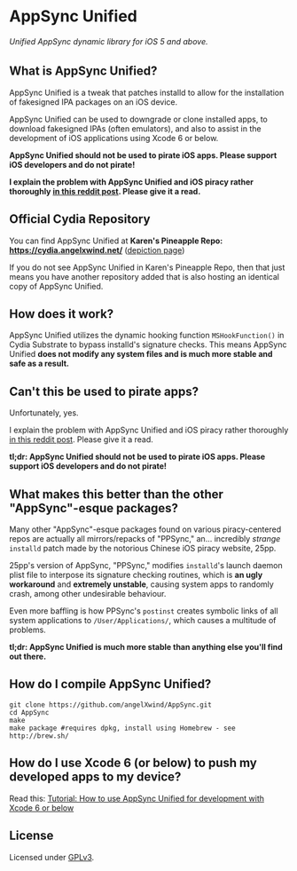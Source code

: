 # AppSync Unified
###### Unified AppSync dynamic library for iOS 5 and above.

What is AppSync Unified?
------------------------
AppSync Unified is a tweak that patches installd to allow for the installation of fakesigned IPA packages on an iOS device.

AppSync Unified can be used to downgrade or clone installed apps, to download fakesigned IPAs (often emulators), and also to assist in the development of iOS applications using Xcode 6 or below.

**AppSync Unified should not be used to pirate iOS apps. Please support iOS developers and do not pirate!**

**I explain the problem with AppSync Unified and iOS piracy rather thoroughly [in this reddit post](https://www.reddit.com/r/jailbreak/comments/3oovnh/discussion_regarding_appsync_unified_ios_9_and/). Please give it a read.**

Official Cydia Repository
-------------------------
You can find AppSync Unified at **Karen's Pineapple Repo: https://cydia.angelxwind.net/** ([depiction page](https://cydia.angelxwind.net/?page/net.angelxwind.appsyncunified))

If you do not see AppSync Unified in Karen's Pineapple Repo, then that just means you have another repository added that is also hosting an identical copy of AppSync Unified.

How does it work?
-----------------
AppSync Unified utilizes the dynamic hooking function `MSHookFunction()` in Cydia Substrate to bypass installd's signature checks. This means AppSync Unified **does not modify any system files and is much more stable and safe as a result.**

Can't this be used to pirate apps?
----------------------------------
Unfortunately, yes.

I explain the problem with AppSync Unified and iOS piracy rather thoroughly [in this reddit post](https://www.reddit.com/r/jailbreak/comments/3oovnh/discussion_regarding_appsync_unified_ios_9_and/). Please give it a read.

**tl;dr: AppSync Unified should not be used to pirate iOS apps. Please support iOS developers and do not pirate!**

What makes this better than the other "AppSync"-esque packages?
---------------------------------------------------------------
Many other "AppSync"-esque packages found on various piracy-centered repos are actually all mirrors/repacks of "PPSync," an... incredibly *strange* `installd` patch made by the notorious Chinese iOS piracy website, 25pp.

25pp's version of AppSync, "PPSync," modifies `installd`'s launch daemon plist file to interpose its signature checking routines, which is **an ugly workaround** and **extremely unstable**, causing system apps to randomly crash, among other undesirable behaviour.

Even more baffling is how PPSync's `postinst` creates symbolic links of all system applications to `/User/Applications/`, which causes a multitude of problems.

**tl;dr: AppSync Unified is much more stable than anything else you'll find out there.**

How do I compile AppSync Unified?
---------------------------------
```
git clone https://github.com/angelXwind/AppSync.git
cd AppSync
make
make package #requires dpkg, install using Homebrew - see http://brew.sh/
```

How do I use Xcode 6 (or below) to push my developed apps to my device?
-----------------------------------------------------------------------
Read this: [Tutorial: How to use AppSync Unified for development with Xcode 6 or below](https://angelxwind.net/?page/how2asu)

License
-------
Licensed under [GPLv3](http://www.gnu.org/copyleft/gpl.html).